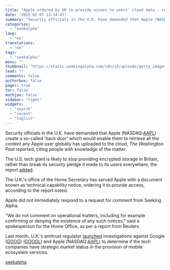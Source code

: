 ```yaml
---
title: "Apple ordered by UK to provide access to users' cloud data - report"
date: "2025-02-07 13:14:47"
summary: "Security officials in the U.K. have demanded that Apple (NASDAQ:AAPL) create a so-called 'back door' which would enable them to retrieve all the content any Apple user globally has uploaded to the cloud, The Washington Post reported, citing people with knowledge of the matter. The U.S. tech giant is likely..."
categories:
  - "seekalpha"
lang:
  - "en"
translations:
  - "en"
tags:
  - "seekalpha"
menu: ""
thumbnail: "https://static.seekingalpha.com/cdn/s3/uploads/getty_images/1202957773/image_1202957773.jpg"
lead: ""
comments: false
authorbox: false
pager: true
toc: false
mathjax: false
sidebar: "right"
widgets:
  - "search"
  - "recent"
  - "taglist"
---
```


Security officials in the U.K. have demanded that Apple (NASDAQ:[AAPL](https://seekingalpha.com/symbol/AAPL "Apple Inc.")) create a so-called 'back door' which would enable them to retrieve all the content any Apple user globally has uploaded to the cloud, *The Washington Post* reported, citing people with knowledge of the matter.

The U.S. tech giant is likely to stop providing encrypted storage in Britain, rather than break its security pledge it made to its users everywhere, the report [added](https://www.washingtonpost.com/technology/2025/02/07/apple-encryption-backdoor-uk/ "added").

The U.K.'s office of the Home Secretary has served Apple with a document known as technical capability notice, ordering it to provide access, according to the report noted.

Apple did not immediately respond to a request for comment from Seeking Alpha.

"We do not comment on operational matters, including for example confirming or denying the existence of any such notices," said a spokesperson for the Home Office, as per a report from Reuters.

Last month, U.K.'s antitrust regulator [launched](https://seekingalpha.com/news/4397726-google-apple-face-uk-antitrust-probe-over-mobile-ecosystems "launched") investigations against Google ([GOOG](https://seekingalpha.com/symbol/GOOG "Alphabet Inc.")) ([GOOGL](https://seekingalpha.com/symbol/GOOGL "Alphabet Inc.")) and Apple (NASDAQ:[AAPL](https://seekingalpha.com/symbol/AAPL "Apple Inc.")) to determine if the tech companies have strategic market status in the provision of mobile ecosystem services.

[seekalpha](https://seekingalpha.com/news/4405003-apple-ordered-by-uk-to-provide-access-to-users-cloud-data)
